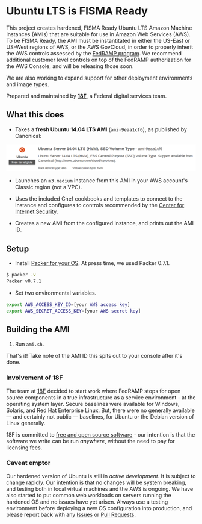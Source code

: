 # Ubuntu LTS is FISMA Ready

This project creates hardened, FISMA Ready Ubuntu LTS Amazon Machine Instances (AMIs) that are suitable for use in Amazon Web Services (AWS). To be FISMA Ready, the AMI must be instantitated in either the US-East or US-West regions of AWS, or the AWS GovCloud, in order to properly inherit the AWS controls assessed by the [FedRAMP program](http://cloud.cio.gov/fedramp). We recommend additional customer level controls on top of the FedRAMP authorization for the AWS Console, and will be releasing those soon.

We are also working to expand support for other deployment environments and image types.

Prepared and maintained by **[18F](https://18f.gsa.gov)**, a Federal digital services team.

## What this does

* Takes a **fresh Ubuntu 14.04 LTS AMI** (`ami-9eaa1cf6`), as published by Canonical:

![1404-lts](docs/ubuntu-1404.png)

* Launches an `m3.medium` instance from this AMI in your AWS account's Classic region (not a VPC).

* Uses the included Chef cookbooks and templates to connect to the instance and configures to controls recommended by the [Center for Internet Security](http://www.cisecurity.org/).

* Creates a new AMI from the configured instance, and prints out the AMI ID.

## Setup

* Install [Packer for your OS](http://www.packer.io/downloads.html). At press time, we used Packer 0.7.1.

```bash
$ packer -v
Packer v0.7.1
```

* Set two environmental variables.

```bash
export AWS_ACCESS_KEY_ID=[your AWS access key]
export AWS_SECRET_ACCESS_KEY=[your AWS secret key]
```

## Building the AMI

1. Run `ami.sh`.

That's it! Take note of the AMI ID this spits out to your console after it's done.

### Involvement of 18F

The team at [18F](https://18f.gsa.gov) decided to start work where FedRAMP stops for open source components in a true infrastructure as a service environment - at the operating system layer. Secure baselines were available for Windows, Solaris, and Red Hat Enterprise Linux. But, there were no generally available &mdash; and certainly not public &mdash; baselines, for Ubuntu or the Debian version of Linux generally.

18F is committed to [free and open source software](https://github.com/18F/open-source-policy/blob/master/policy.md) - our intention is that the software we write can be run _anywhere_, without the need to pay for licensing fees.

### Caveat emptor

Our hardened version of Ubuntu is still in *_active development_*. It is subject to change rapidly. Our intention is that no changes will be system breaking, and testing both in local virtual machines and the AWS is ongoing. We have also started to put common web workloads on servers running the hardened OS and no issues have yet arisen. Always use a testing environment before deploying a new OS configuration into production, and please report back with any [Issues](https://github.com/fisma-ready/ubuntu-lts/issues) or [Pull Requests](https://github.com/fisma-ready/ubuntu-lts/pulls).
